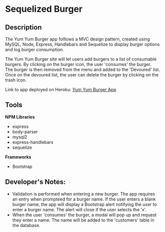 # Sequelized Burger

## Description ##

The Yum Yum Burger app folllows a MVC design pattern, created using MySQL, Node, Express, Handlebars and Sequelize to display burger options and log burger consumption.

The Yum Yum Burger site will let users add burgers to a list of consumable burgers. By clicking on the burger icon, the user 'consumes' the burger. The burger is then removed from the menu and added to the 'Devoured' list. Once on the devoured list, the user can delete the burger by clicking on the trash icon.

Link to app deployed on Heroku: [Yum Yum Burger App](https://protected-depths-02857.herokuapp.com/)

## Tools ##

**NPM Libraries**
* express
* body-parser
* mysql2
* express-handlebars
* sequelize

**Frameworks**
* Bootstrap

## Developer's Notes: ##
* Validation is performed when entering a new burger. The app requires an entry when prompteed for a burger name. If the user enters a blank burger name, the app will display a Bootstrap alert notifying the user to enter a burger name. The alert will close if the user selects the 'x'.
* When the user 'consumes' the burger, a modal will pop up and request they enter a name. The name will be added to the 'customers' table in the database.


